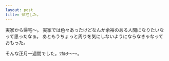 ```yaml
---
layout: post
title: 帰宅した。
---
```


実家から帰宅〜。
実家では色々あったけどなんか余裕のある人間になりたいなって思ったなぁ。
あともうちょっと周りを気にしないようにならなきゃなっておもった。

そんな正月一週間でした。ﾂｶﾚﾀ〜〜。


